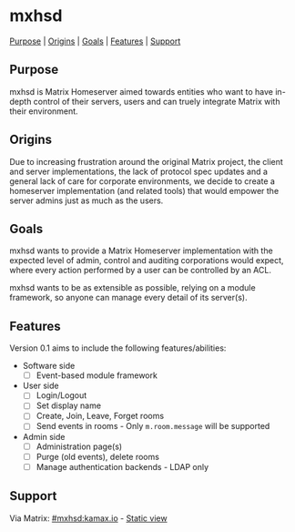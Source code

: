 # mxhsd
[Purpose](#purpose) | [Origins](#origins) | [Goals](#goals) | [Features](#features) | [Support](#support)

## Purpose
mxhsd is Matrix Homeserver aimed towards entities who want to have in-depth control of their servers, users and can truely integrate Matrix with their environment.

## Origins
Due to increasing frustration around the original Matrix project, the client and server implementations, the lack of protocol spec updates and a general lack of care for corporate environments, we decide to create a homeserver implementation (and related tools) that would empower the server admins just as much as the users.

## Goals
mxhsd wants to provide a Matrix Homeserver implementation with the expected level of admin, control and auditing corporations would expect, where every action performed by a user can be controlled by an ACL.

mxhsd wants to be as extensible as possible, relying on a module framework, so anyone can manage every detail of its server(s).

## Features
Version 0.1 aims to include the following features/abilities:

- Software side
  - [ ] Event-based module framework

- User side
  - [ ] Login/Logout
  - [ ] Set display name
  - [ ] Create, Join, Leave, Forget rooms
  - [ ] Send events in rooms - Only `m.room.message` will be supported

- Admin side
  - [ ] Administration page(s)
  - [ ] Purge (old events), delete rooms
  - [ ] Manage authentication backends - LDAP only

## Support
Via Matrix: [#mxhsd:kamax.io](https://matrix.to/#/#mxhsd:kamax.io) - [Static view](https://view.matrix.org/room/!MDGUnxWASkbvkdZMpE:kamax.io/)
